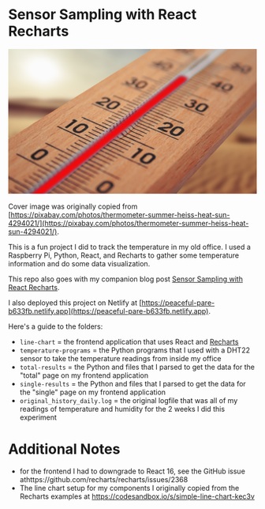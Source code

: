 # Sensor Sampling with React Recharts

![Cover Image](./line-chart/src/components/thermometer.jpg)

Cover image was originally copied from [https://pixabay.com/photos/thermometer-summer-heiss-heat-sun-4294021/](https://pixabay.com/photos/thermometer-summer-heiss-heat-sun-4294021/).

This is a fun project I did to track the temperature in my old office. I used a Raspberry Pi, Python, React, and Recharts to gather some temperature information and do some data visualization.

This repo also goes with my companion blog post [Sensor Sampling with React Recharts](https://rhythmandbinary.com/post/2021-03-24-temperature-sampling-with-a-raspberry-pi-python-react-and-recharts).

I also deployed this project on Netlify at [https://peaceful-pare-b633fb.netlify.app](https://peaceful-pare-b633fb.netlify.app).

Here's a guide to the folders:

- `line-chart` = the frontend application that uses React and [Recharts](https://recharts.org/en-US/)
- `temperature-programs` = the Python programs that I used with a DHT22 sensor to take the temperature readings from inside my office
- `total-results` = the Python and files that I parsed to get the data for the "total" page on my frontend application
- `single-results` = the Python and files that I parsed to get the data for the "single" page on my frontend application
- `original_history_daily.log` = the original logfile that was all of my readings of temperature and humidity for the 2 weeks I did this experiment

# Additional Notes

- for the frontend I had to downgrade to React 16, see the GitHub issue athttps://github.com/recharts/recharts/issues/2368
- The line chart setup for my components I originally copied from the Recharts examples at https://codesandbox.io/s/simple-line-chart-kec3v
